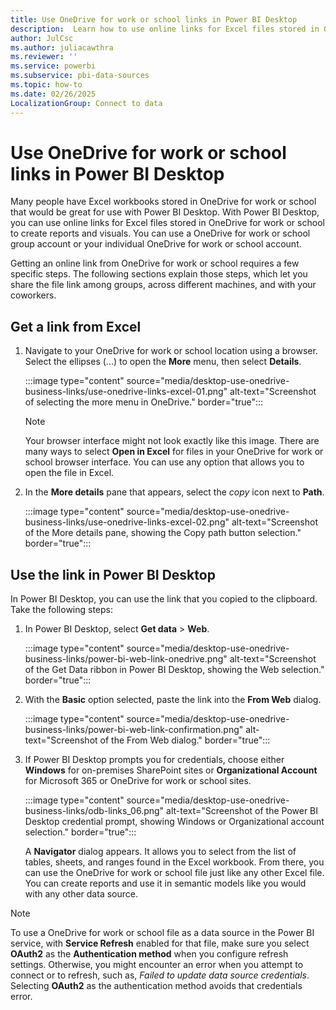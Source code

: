 ```yaml
---
title: Use OneDrive for work or school links in Power BI Desktop
description:  Learn how to use online links for Excel files stored in OneDrive for work or school to create reports and visuals Power BI Desktop.
author: JulCsc
ms.author: juliacawthra
ms.reviewer: ''
ms.service: powerbi
ms.subservice: pbi-data-sources
ms.topic: how-to
ms.date: 02/26/2025
LocalizationGroup: Connect to data
---
```

# Use OneDrive for work or school links in Power BI Desktop

Many people have Excel workbooks stored in OneDrive for work or school that would be great for use with Power BI Desktop. With Power BI Desktop, you can use online links for Excel files stored in OneDrive for work or school to create reports and visuals. You can use a OneDrive for work or school group account or your individual OneDrive for work or school account.

Getting an online link from OneDrive for work or school requires a few specific steps. The following sections explain those steps, which let you share the file link among groups, across different machines, and with your coworkers.

## Get a link from Excel

1. Navigate to your OneDrive for work or school location using a browser. Select the ellipses (...) to open the **More** menu, then select **Details**.

   :::image type="content" source="media/desktop-use-onedrive-business-links/use-onedrive-links-excel-01.png" alt-text="Screenshot of selecting the more menu in OneDrive." border="true":::

   > [!NOTE]
   > Your browser interface might not look exactly like this image. There are many ways to select **Open in Excel** for files in your OneDrive for work or school browser interface. You can use any option that allows you to open the file in Excel.

1. In the **More details** pane that appears, select the *copy* icon next to **Path**.

   :::image type="content" source="media/desktop-use-onedrive-business-links/use-onedrive-links-excel-02.png" alt-text="Screenshot of the More details pane, showing the Copy path button selection." border="true":::

## Use the link in Power BI Desktop

In Power BI Desktop, you can use the link that you copied to the clipboard. Take the following steps:

1. In Power BI Desktop, select **Get data** > **Web**.

   :::image type="content" source="media/desktop-use-onedrive-business-links/power-bi-web-link-onedrive.png" alt-text="Screenshot of the Get Data ribbon in Power BI Desktop, showing the Web selection." border="true":::

1. With the **Basic** option selected, paste the link into the **From Web** dialog.

   :::image type="content" source="media/desktop-use-onedrive-business-links/power-bi-web-link-confirmation.png" alt-text="Screenshot of the From Web dialog." border="true":::

1. If Power BI Desktop prompts you for credentials, choose either **Windows** for on-premises SharePoint sites or **Organizational Account** for Microsoft 365 or OneDrive for work or school sites.

   :::image type="content" source="media/desktop-use-onedrive-business-links/odb-links_06.png" alt-text="Screenshot of the Power BI Desktop credential prompt, showing Windows or Organizational account selection." border="true":::

   A **Navigator** dialog appears. It allows you to select from the list of tables, sheets, and ranges found in the Excel workbook. From there, you can use the OneDrive for work or school file just like any other Excel file. You can create reports and use it in semantic models like you would with any other data source.

> [!NOTE]
> To use a OneDrive for work or school file as a data source in the Power BI service, with **Service Refresh** enabled for that file, make sure you select **OAuth2** as the **Authentication method** when you configure refresh settings. Otherwise, you might encounter an error when you attempt to connect or to refresh, such as, *Failed to update data source credentials*. Selecting **OAuth2** as the authentication method avoids that credentials error.
